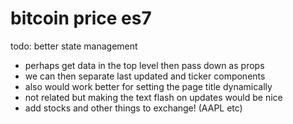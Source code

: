 # bitcoin price es7

todo: better state management

- perhaps get data in the top level then pass down as props
- we can then separate last updated and ticker components
- also would work better for setting the page title dynamically
- not related but making the text flash on updates would be nice
- add stocks and other things to exchange! (AAPL etc)